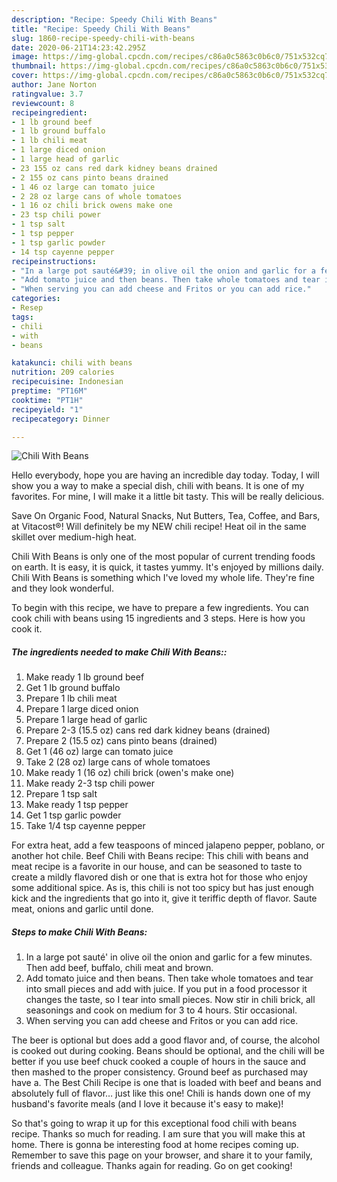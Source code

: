 ```yaml
---
description: "Recipe: Speedy Chili With Beans"
title: "Recipe: Speedy Chili With Beans"
slug: 1860-recipe-speedy-chili-with-beans
date: 2020-06-21T14:23:42.295Z
image: https://img-global.cpcdn.com/recipes/c86a0c5863c0b6c0/751x532cq70/chili-with-beans-recipe-main-photo.jpg
thumbnail: https://img-global.cpcdn.com/recipes/c86a0c5863c0b6c0/751x532cq70/chili-with-beans-recipe-main-photo.jpg
cover: https://img-global.cpcdn.com/recipes/c86a0c5863c0b6c0/751x532cq70/chili-with-beans-recipe-main-photo.jpg
author: Jane Norton
ratingvalue: 3.7
reviewcount: 8
recipeingredient:
- 1 lb ground beef
- 1 lb ground buffalo
- 1 lb chili meat
- 1 large diced onion
- 1 large head of garlic
- 23 155 oz cans red dark kidney beans drained
- 2 155 oz cans pinto beans drained
- 1 46 oz large can tomato juice
- 2 28 oz large cans of whole tomatoes
- 1 16 oz chili brick owens make one
- 23 tsp chili power
- 1 tsp salt
- 1 tsp pepper
- 1 tsp garlic powder
- 14 tsp cayenne pepper
recipeinstructions:
- "In a large pot sauté&#39; in olive oil the onion and garlic for a few minutes. Then add beef, buffalo, chili meat and brown."
- "Add tomato juice and then beans. Then take whole tomatoes and tear into small pieces and add with juice. If you put in a food processor it changes the taste, so I tear into small pieces. Now stir in chili brick, all seasonings and cook on medium for 3 to 4 hours. Stir occasional."
- "When serving you can add cheese and Fritos or you can add rice."
categories:
- Resep
tags:
- chili
- with
- beans

katakunci: chili with beans
nutrition: 209 calories
recipecuisine: Indonesian
preptime: "PT16M"
cooktime: "PT1H"
recipeyield: "1"
recipecategory: Dinner

---
```



![Chili With Beans](https://img-global.cpcdn.com/recipes/c86a0c5863c0b6c0/751x532cq70/chili-with-beans-recipe-main-photo.jpg)

Hello everybody, hope you are having an incredible day today. Today, I will show you a way to make a special dish, chili with beans. It is one of my favorites. For mine, I will make it a little bit tasty. This will be really delicious.

Save On Organic Food, Natural Snacks, Nut Butters, Tea, Coffee, and Bars, at Vitacost®! Will definitely be my NEW chili recipe! Heat oil in the same skillet over medium-high heat.

Chili With Beans is only one of the most popular of current trending foods on earth. It is easy, it is quick, it tastes yummy. It's enjoyed by millions daily. Chili With Beans is something which I've loved my whole life. They're fine and they look wonderful.


To begin with this recipe, we have to prepare a few ingredients. You can cook chili with beans using 15 ingredients and 3 steps. Here is how you cook it.

##### The ingredients needed to make Chili With Beans::

1. Make ready 1 lb ground beef
1. Get 1 lb ground buffalo
1. Prepare 1 lb chili meat
1. Prepare 1 large diced onion
1. Prepare 1 large head of garlic
1. Prepare 2-3 (15.5 oz) cans red dark kidney beans (drained)
1. Prepare 2 (15.5 oz) cans pinto beans (drained)
1. Get 1 (46 oz) large can tomato juice
1. Take 2 (28 oz) large cans of whole tomatoes
1. Make ready 1 (16 oz) chili brick (owen&#39;s make one)
1. Make ready 2-3 tsp chili power
1. Prepare 1 tsp salt
1. Make ready 1 tsp pepper
1. Get 1 tsp garlic powder
1. Take 1/4 tsp cayenne pepper


For extra heat, add a few teaspoons of minced jalapeno pepper, poblano, or another hot chile. Beef Chili with Beans recipe: This chili with beans and meat recipe is a favorite in our house, and can be seasoned to taste to create a mildly flavored dish or one that is extra hot for those who enjoy some additional spice. As is, this chili is not too spicy but has just enough kick and the ingredients that go into it, give it teriffic depth of flavor. Saute meat, onions and garlic until done. 

##### Steps to make Chili With Beans:

1. In a large pot sauté&#39; in olive oil the onion and garlic for a few minutes. Then add beef, buffalo, chili meat and brown.
1. Add tomato juice and then beans. Then take whole tomatoes and tear into small pieces and add with juice. If you put in a food processor it changes the taste, so I tear into small pieces. Now stir in chili brick, all seasonings and cook on medium for 3 to 4 hours. Stir occasional.
1. When serving you can add cheese and Fritos or you can add rice.


The beer is optional but does add a good flavor and, of course, the alcohol is cooked out during cooking. Beans should be optional, and the chili will be better if you use beef chuck cooked a couple of hours in the sauce and then mashed to the proper consistency. Ground beef as purchased may have a. The Best Chili Recipe is one that is loaded with beef and beans and absolutely full of flavor… just like this one! Chili is hands down one of my husband&#39;s favorite meals (and I love it because it&#39;s easy to make)! 

So that's going to wrap it up for this exceptional food chili with beans recipe. Thanks so much for reading. I am sure that you will make this at home. There is gonna be interesting food at home recipes coming up. Remember to save this page on your browser, and share it to your family, friends and colleague. Thanks again for reading. Go on get cooking!
